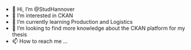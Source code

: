 - 👋 Hi, I’m @StudHannover
- 👀 I’m interested in CKAN
- 🌱 I’m currently learning Production and Logistics
- 💞️ I’m looking to find more knowledge about the CKAN platform for my thesis
- 📫 How to reach me ...

<!---
StudHannover/StudHannover is a ✨ special ✨ repository because its `README.md` (this file) appears on your GitHub profile.
You can click the Preview link to take a look at your changes.
--->
